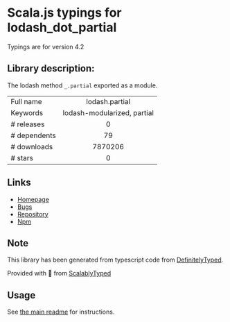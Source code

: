 
# Scala.js typings for lodash_dot_partial

Typings are for version 4.2

## Library description:
The lodash method `_.partial` exported as a module.

|                    |                 |
| ------------------ | :-------------: |
| Full name          | lodash.partial |
| Keywords           | lodash-modularized, partial |
| # releases         | 0 |
| # dependents       | 79 |
| # downloads        | 7870206 |
| # stars            | 0 |

## Links
- [Homepage](https://lodash.com/)
- [Bugs](https://github.com/lodash/lodash/issues)
- [Repository](https://github.com/lodash/lodash)
- [Npm](https://www.npmjs.com/package/lodash.partial)
    


## Note
This library has been generated from typescript code from [DefinitelyTyped](https://definitelytyped.org).

Provided with :purple_heart: from [ScalablyTyped](https://github.com/oyvindberg/ScalablyTyped)

## Usage
See [the main readme](../../readme.md) for instructions.


